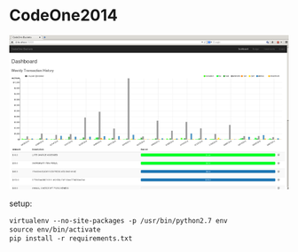 CodeOne2014
===========
![Screenshot](screenshot.png "Screenshot")

setup:

    virtualenv --no-site-packages -p /usr/bin/python2.7 env
    source env/bin/activate
    pip install -r requirements.txt

